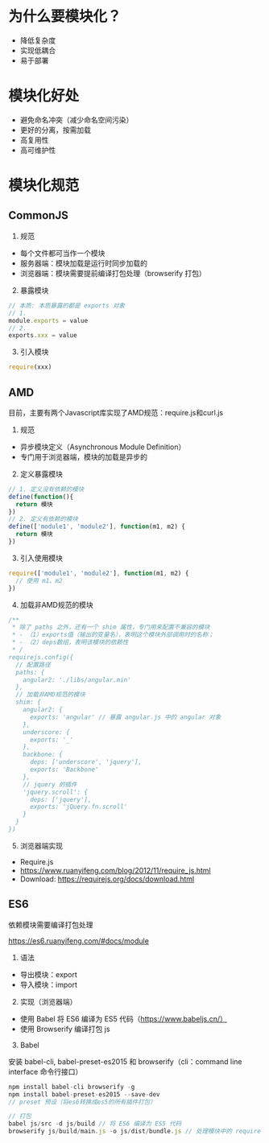 # 为什么要模块化？
* 降低复杂度
* 实现低耦合
* 易于部署

# 模块化好处
* 避免命名冲突（减少命名空间污染）
* 更好的分离，按需加载
* 高复用性
* 高可维护性

# 模块化规范

## CommonJS
1. 规范
* 每个文件都可当作一个模块
* 服务器端：模块加载是运行时同步加载的
* 浏览器端：模块需要提前编译打包处理（browserify 打包）

2. 暴露模块

```js
// 本质: 本质暴露的都是 exports 对象
// 1.
module.exports = value
// 2.
exports.xxx = value
```

3. 引入模块
```js
require(xxx)
```

## AMD

目前，主要有两个Javascript库实现了AMD规范：require.js和curl.js

1. 规范
* 异步模块定义（Asynchronous Module Definition）
* 专门用于浏览器端，模块的加载是异步的

2. 定义暴露模块
```js
// 1. 定义没有依赖的模块
define(function(){
  return 模块
})
// 2. 定义有依赖的模块
define(['module1', 'module2'], function(m1, m2) {
  return 模块
})
```

3. 引入使用模块
```js
require(['module1', 'module2'], function(m1, m2) {
  // 使用 m1、m2
})
```

4. 加载非AMD规范的模块
```js
/**
 * 除了 paths 之外，还有一个 shim 属性，专门用来配置不兼容的模块
 * - （1）exports值（输出的变量名），表明这个模块外部调用时的名称； 
 * - （2）deps数组，表明该模块的依赖性
 * /
requirejs.config({
  // 配置路径
  paths: {
    angular2: './libs/angular.min'
  },
  // 加载非AMD规范的模块
  shim: {
    angular2: {
      exports: 'angular' // 暴露 angular.js 中的 angular 对象
    },
    underscore: {
      exports: '_'
    },
    backbone: {
      deps: ['underscore', 'jquery'],
      exports: 'Backbone'
    },
    // jquery 的插件
    'jquery.scroll': {
      deps: ['jquery'],
      exports: 'jQuery.fn.scroll'
    }
  }
})
```

5. 浏览器端实现
* Require.js
* https://www.ruanyifeng.com/blog/2012/11/require_js.html
* Download: https://requirejs.org/docs/download.html


## ES6

依赖模块需要编译打包处理

https://es6.ruanyifeng.com/#docs/module

1. 语法
* 导出模块：export
* 导入模块：import

2. 实现（浏览器端）
* 使用 Babel 将 ES6 编译为 ES5 代码（https://www.babeljs.cn/）
* 使用 Browserify 编译打包 js

3. Babel

安装 babel-cli, babel-preset-es2015 和 browserify（cli：command line interface 命令行接口）
```js
npm install babel-cli browserify -g
npm install babel-preset-es2015 --save-dev
// preset 预设（将es6转换成es5的所有插件打包）

// 打包
babel js/src -d js/build // 将 ES6 编译为 ES5 代码
browserify js/build/main.js -o js/dist/bundle.js // 处理模块中的 require 语法
```